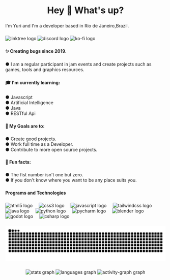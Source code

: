 <h1 align="center">Hey 👋 What's up?</h1>

###

<p align="left">I'm Yuri and I'm a developer based in Rio de Janeiro,Brazil.</p>

###

<div align="left">
  <img src="https://img.shields.io/static/v1?message=Linktree&logo=linktree&label=&color=1de9b6&logoColor=white&labelColor=&style=for-the-badge" height="34" alt="linktree logo"  />
  <img src="https://img.shields.io/static/v1?message=Discord&logo=discord&label=&color=7289DA&logoColor=white&labelColor=&style=for-the-badge" height="34" alt="discord logo"  />
  <img src="https://img.shields.io/static/v1?message=Ko-fi&logo=ko-fi&label=&color=F16061&logoColor=white&labelColor=&style=for-the-badge" height="34" alt="ko-fi logo"  />
</div>

###

<h4 align="left">✨ Creating bugs since 2019.</h4>

###

<p align="left">● I am a regular participant in jam events and create projects such as games, tools and graphics resources.</p>

###

<h4 align="left">🎓 I'm currently learning:</h4>

###

<p align="left">● Javascript<br>● Artificial Intelligence<br>● Java<br>● RESTful Api</p>

###

<h4 align="left">🎯 My Goals are to:</h4>

###

<p align="left">● Create good projects.<br>● Work full time as a Developer.<br>● Contribute to more open source projects.</p>

###

<h4 align="left">🎲 Fun facts:</h4>

###

<p align="left">● The fist number isn't one but zero.<br>● If you don't know where you want to be any place suits you.</p>

###

<h4 align="left">Programs and Technologies</h4>

###

<div align="left">
  <img src="https://cdn.jsdelivr.net/gh/devicons/devicon/icons/html5/html5-plain-wordmark.svg" height="40" alt="html5 logo"  />
  <img width="12" />
  <img src="https://cdn.jsdelivr.net/gh/devicons/devicon/icons/css3/css3-plain-wordmark.svg" height="40" alt="css3 logo"  />
  <img width="12" />
  <img src="https://cdn.jsdelivr.net/gh/devicons/devicon/icons/javascript/javascript-original.svg" height="40" alt="javascript logo"  />
  <img width="12" />
  <img src="https://cdn.jsdelivr.net/gh/devicons/devicon/icons/tailwindcss/tailwindcss-original-wordmark.svg" height="40" alt="tailwindcss logo"  />
  <img width="12" />
  <img src="https://cdn.jsdelivr.net/gh/devicons/devicon/icons/java/java-original-wordmark.svg" height="40" alt="java logo"  />
  <img width="12" />
  <img src="https://cdn.jsdelivr.net/gh/devicons/devicon/icons/python/python-original-wordmark.svg" height="40" alt="python logo"  />
  <img width="12" />
  <img src="https://cdn.jsdelivr.net/gh/devicons/devicon/icons/pycharm/pycharm-original.svg" height="40" alt="pycharm logo"  />
  <img width="12" />
  <img src="https://cdn.jsdelivr.net/gh/devicons/devicon/icons/blender/blender-original.svg" height="40" alt="blender logo"  />
  <img width="12" />
  <img src="https://cdn.jsdelivr.net/gh/devicons/devicon/icons/godot/godot-original-wordmark.svg" height="40" alt="godot logo"  />
  <img width="12" />
  <img src="https://cdn.jsdelivr.net/gh/devicons/devicon/icons/csharp/csharp-original.svg" height="40" alt="csharp logo"  />
</div>

###

<img src="https://raw.githubusercontent.com/YuriQuest/YuriQuest/output/snake.svg" alt="Snake animation" />

###

<div align="center">
  <img src="https://github-readme-stats.vercel.app/api?username=YuriQuest&hide_title=true&hide_rank=false&show_icons=true&include_all_commits=true&count_private=true&disable_animations=false&theme=gotham&locale=en&hide_border=false&order=1" height="150" alt="stats graph"  />
  <img src="https://github-readme-stats.vercel.app/api/top-langs?username=YuriQuest&locale=en&hide_title=true&layout=compact&card_width=320&langs_count=5&theme=gotham&hide_border=false&order=2" height="150" alt="languages graph"  />
  <img src="https://github-readme-activity-graph.vercel.app/graph?username=YuriQuest&radius=16&theme=gotham&area=true&order=5" height="300" alt="activity-graph graph"  />
</div>

###
